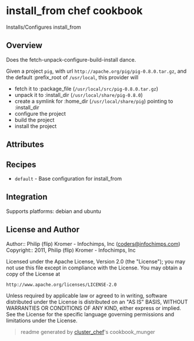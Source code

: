 # install_from chef cookbook

Installs/Configures install_from

## Overview

Does the fetch-unpack-configure-build-install dance.

Given a project `pig`, with url `http://apache.org/pig/pig-0.8.0.tar.gz`, and
the default :prefix_root of `/usr/local`, this provider will

* fetch  it to :package_file (`/usr/local/src/pig-0.8.0.tar.gz`)
* unpack it to :install_dir  (`/usr/local/share/pig-0.8.0`)
* create a symlink for :home_dir (`/usr/local/share/pig`) pointing to :install_dir
* configure the project
* build the project
* install the project

## Attributes


## Recipes 

* `default`                  - Base configuration for install_from
## Integration

Supports platforms: debian and ubuntu



## License and Author

Author::                Philip (flip) Kromer - Infochimps, Inc (<coders@infochimps.com>)
Copyright::             2011, Philip (flip) Kromer - Infochimps, Inc

Licensed under the Apache License, Version 2.0 (the "License");
you may not use this file except in compliance with the License.
You may obtain a copy of the License at

    http://www.apache.org/licenses/LICENSE-2.0

Unless required by applicable law or agreed to in writing, software
distributed under the License is distributed on an "AS IS" BASIS,
WITHOUT WARRANTIES OR CONDITIONS OF ANY KIND, either express or implied.
See the License for the specific language governing permissions and
limitations under the License.

> readme generated by [cluster_chef](http://github.com/infochimps/cluster_chef)'s cookbook_munger
